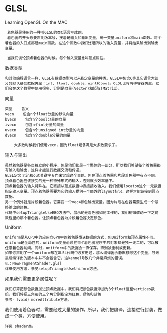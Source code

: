 # GLSL
Learning OpenGL On the MAC 
 
     着色器是使用的一种叫GLSL的类C语言写成的。
     着色器的开头总要声明版本号，接着是输入和输出变量，统一变量uniform和main函数。每个着色器的入口点都是main函数，在这个函数中我们处理所以的输入变量，并将结果输出到输出变量。
     
     当我们谈论顶点着色器的时候，每个输入变量也叫顶点属性。
     
 数据类型

    和其他编程语言一样，GLSL有数据类型可以来指定变量的种类。GLSL中包含C等其它语言大部分的默认基础数据类型：int、float、double、uint和bool。GLSL也有两种容器类型，它们会在这个教程中使用很多，分别是向量(Vector)和矩阵(Matrix）。

向量

    类型    含义
    vecn    包含n个float分量的默认向量
    bvecn    包含n个bool分量的向量
    ivecn    包含n个int分量的向量
    uvecn    包含n个unsigned int分量的向量
    dvecn    包含n个double分量的向量

        大多数时候我们使用vecn，因为float足够满足大多数要求了。

输入与输出

    虽然着色器是各自独立的小程序，但是他们都是一个整体的一部分，所以我们希望每个着色器都有输入和输出，这样才能进行数据交流和传递。
    GLSL定义了in和out关键字专门来实现这个目的。但在顶点着色器和片段着色器中有点不同。
    顶点着色器应该接受的是一种特殊形式的输入，否则就会效率低下。
    顶点着色器的输入特殊在，它直接从顶点数据中直接接收输入。我们使用locaton这个一元数据指定输入变量。顶点着色器需要为它的输入提供一个额外的layout标识，这样才能链接到顶点数据。
    另一个例外就是片段着色器，它需要一个vec4颜色输出变量，因为片段在色器需要生成一个最终输出的颜色。
    代码中setupTriangleUseEBO方法中，展示的是着色器如何工作的，我们稍微改动一下之前教程里的那个着色器，让顶点着色器为片段着色器决定颜色。
    
Uniform

    Uniform是从CPU中的应用向GPU中的着色器发送数据的方式，但Uniform和顶点属性不同。
    uniform是全局性的，uniform变量必须在每个着色器程序中的对象都是独一无二的，可以被任意着色器访问。同时，unitform中的数据会一直保存，直到被重制或更新。
    如果你声明了一个uniform却在GLSL代码中没有用过，那么编译器会静默移除这个变量，导致最后编译出的版本中并不会包含它，这kennel导致几个非常麻烦的错误。
    见：NewFragmentShader.glsl
    详细使用方法，参见setupTriangleUseUniform方法。
    
如果我们需要更多属性呢？

    我们打算把颜色数据加进顶点数据中。我们将把颜色数据添加为3个float值至vertices数组。我们将把三角形的三个角分别指定为红色、绿色和蓝色
    参考-（void）moreAttribute方法。
    
我们使用着色器时，需要经过大量的操作，所以，我们把编译，连接进行封装，做成一个类，方便使用。

    详见 shader类。
